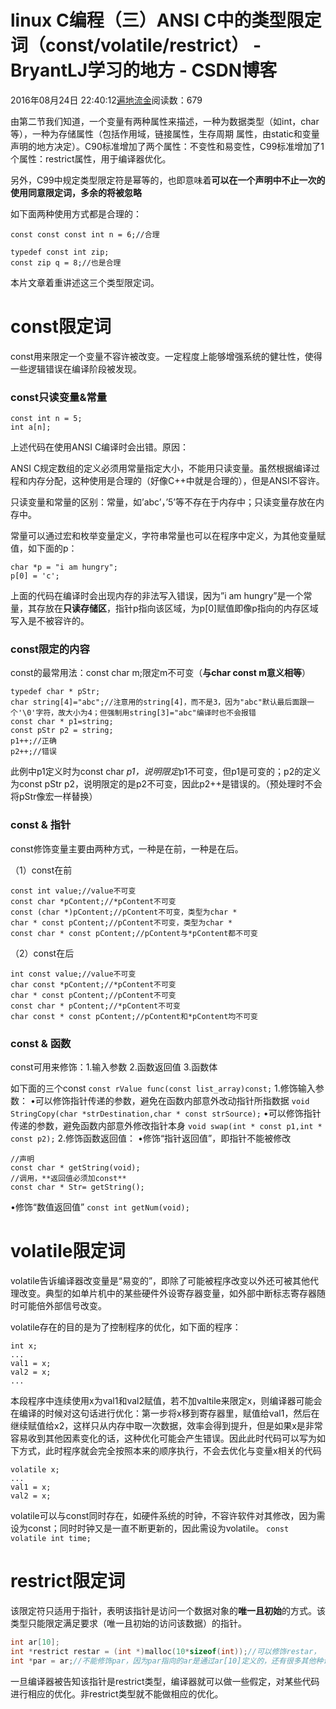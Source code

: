 # linux C编程（三）ANSI C中的类型限定词（const/volatile/restrict） - BryantLJ学习的地方 - CSDN博客





2016年08月24日 22:40:12[遍地流金](https://me.csdn.net/u012177034)阅读数：679








由第二节我们知道，一个变量有两种属性来描述，一种为数据类型（如int，char等），一种为存储属性（包括作用域，链接属性，生存周期 属性，由static和变量声明的地方决定）。C90标准增加了两个属性：不变性和易变性，C99标准增加了1个属性：restrict属性，用于编译器优化。 

另外，C99中规定类型限定符是幂等的，也即意味着**可以在一个声明中不止一次的使用同意限定词，多余的将被忽略**

如下面两种使用方式都是合理的：

```
const const const int n = 6;//合理

typedef const int zip;
const zip q = 8;//也是合理
```

本片文章着重讲述这三个类型限定词。

# const限定词

const用来限定一个变量不容许被改变。一定程度上能够增强系统的健壮性，使得一些逻辑错误在编译阶段被发现。

### const只读变量&常量

```
const int n = 5;
int a[n];
```

上述代码在使用ANSI C编译时会出错。原因： 

ANSI C规定数组的定义必须用常量指定大小，不能用只读变量。虽然根据编译过程和内存分配，这种使用是合理的（好像C++中就是合理的），但是ANSI不容许。

只读变量和常量的区别：常量，如’abc’，’5’等不存在于内存中；只读变量存放在内存中。 

常量可以通过宏和枚举变量定义，字符串常量也可以在程序中定义，为其他变量赋值，如下面的p：

```
char *p = "i am hungry";
p[0] = 'c';
```

上面的代码在编译时会出现内存的非法写入错误，因为”i am hungry”是一个常量，其存放在**只读存储区**，指针p指向该区域，为p[0]赋值即像p指向的内存区域写入是不被容许的。

### const限定的内容

const的最常用法：const char m;限定m不可变（**与char const m意义相等**）

```
typedef char * pStr;
char string[4]="abc";//注意用的string[4]，而不是3，因为"abc"默认最后面跟一个'\0'字符，故大小为4；但强制用string[3]="abc"编译时也不会报错
const char * p1=string;
const pStr p2 = string;
p1++;//正确
p2++;//错误
```

此例中p1定义时为const char *p1，说明限定*p1不可变，但p1是可变的；p2的定义为const pStr p2，说明限定的是p2不可变，因此p2++是错误的。（预处理时不会将pStr像宏一样替换）

### const & 指针

const修饰变量主要由两种方式，一种是在前，一种是在后。 

（1）const在前

```
const int value;//value不可变
const char *pContent;//*pContent不可变
const (char *)pContent;//pContent不可变，类型为char *
char * const pContent;//pContent不可变，类型为char *
const char * const pContent;//pContent与*pContent都不可变
```

（2）const在后

```
int const value;//value不可变
char const *pContent;//*pContent不可变
char * const pContent;//pContent不可变
const char * pContent;//*pContent不可变
char const * const pContent;//pContent和*pContent均不可变
```

### const & 函数

const可用来修饰：1.输入参数 2.函数返回值 3.函数体 

如下面的三个const
`const rValue func(const list_array)const;`
1.修饰输入参数： 
$\bullet$可以修饰指针传递的参数，避免在函数内部意外改动指针所指数据
`void StringCopy(char *strDestination,char * const strSource);`
$\bullet$可以修饰指针传递的参数，避免函数内部意外修改指针本身
`void swap(int * const p1,int * const p2);`
2.修饰函数返回值： 
$\bullet$修饰“指针返回值”，即指针不能被修改

```
//声明
const char * getString(void);
//调用，**返回值必须加const**
const char * Str= getString();
```

$\bullet$修饰“数值返回值”
`const int getNum(void);`
# volatile限定词

volatile告诉编译器改变量是“易变的”，即除了可能被程序改变以外还可被其他代理改变。典型的如单片机中的某些硬件外设寄存器变量，如外部中断标志寄存器随时可能倍外部信号改变。 

volatile存在的目的是为了控制程序的优化，如下面的程序：

```
int x;
...
val1 = x;
val2 = x;
...
```

本段程序中连续使用x为val1和val2赋值，若不加valtile来限定x，则编译器可能会在编译的时候对这句话进行优化：第一步将x移到寄存器里，赋值给val1，然后在继续赋值给x2，这样只从内存中取一次数据，效率会得到提升，但是如果x是非常容易收到其他因素变化的话，这种优化可能会产生错误。因此此时代码可以写为如下方式，此时程序就会完全按照本来的顺序执行，不会去优化与变量x相关的代码

```
volatile x;
...
val1 = x;
val2 = x;
```

volatile可以与const同时存在，如硬件系统的时钟，不容许软件对其修改，因为需设为const；同时时钟又是一直不断更新的，因此需设为volatile。
`const volatile int time;`
# restrict限定词

该限定符只适用于指针，表明该指针是访问一个数据对象的**唯一且初始**的方式。该类型只能限定满足要求（唯一且初始的访问该数据）的指针。

```cpp
int ar[10];
int *restrict restar = (int *)malloc(10*sizeof(int));//可以修饰restar，
int *par = ar;//不能修饰par，因为par指向的ar是通过ar[10]定义的，还有很多其他种访问的方式
```

一旦编译器被告知该指针是restrict类型，编译器就可以做一些假定，对某些代码进行相应的优化。非restrict类型就不能做相应的优化。



